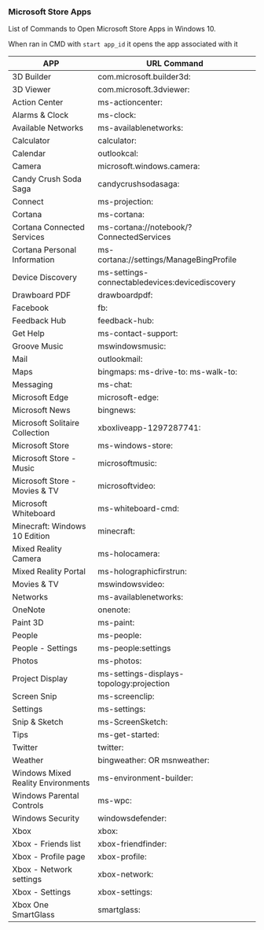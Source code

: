 ### Microsoft Store Apps

List of Commands to Open Microsoft Store Apps in Windows 10.

When ran in CMD with `start app_id` it opens the app associated with it

| APP                                | URL Command                                    |
|------------------------------------|------------------------------------------------|
| 3D Builder                         | com.microsoft.builder3d:                       |
| 3D Viewer                          | com.microsoft.3dviewer:                        |
| Action Center                      | ms-actioncenter:                               |
| Alarms & Clock                     | ms-clock:                                      |
| Available Networks                 | ms-availablenetworks:                          |
| Calculator                         | calculator:                                    |
| Calendar                           | outlookcal:                                    |
| Camera                             | microsoft.windows.camera:                      |
| Candy Crush Soda Saga              | candycrushsodasaga:                            |
| Connect                            | ms-projection:                                 |
| Cortana                            | ms-cortana:                                    |
| Cortana Connected Services         | ms-cortana://notebook/?ConnectedServices       |
| Cortana Personal Information       | ms-cortana://settings/ManageBingProfile        |
| Device Discovery                   | ms-settings-connectabledevices:devicediscovery |
| Drawboard PDF                      | drawboardpdf:                                  |
| Facebook                           | fb:                                            |
| Feedback Hub                       | feedback-hub:                                  |
| Get Help                           | ms-contact-support:                            |
| Groove Music                       | mswindowsmusic:                                |
| Mail                               | outlookmail:                                   |
| Maps                               | bingmaps: ms-drive-to: ms-walk-to:             |
| Messaging                          | ms-chat:                                       |
| Microsoft Edge                     | microsoft-edge:                                |
| Microsoft News                     | bingnews:                                      |
| Microsoft Solitaire Collection     | xboxliveapp-1297287741:                        |
| Microsoft Store                    | ms-windows-store:                              |
| Microsoft Store - Music            | microsoftmusic:                                |
| Microsoft Store - Movies & TV      | microsoftvideo:                                |
| Microsoft Whiteboard               | ms-whiteboard-cmd:                             |
| Minecraft: Windows 10 Edition      | minecraft:                                     |
| Mixed Reality Camera               | ms-holocamera:                                 |
| Mixed Reality Portal               | ms-holographicfirstrun:                        |
| Movies & TV                        | mswindowsvideo:                                |
| Networks                           | ms-availablenetworks:                          |
| OneNote                            | onenote:                                       |
| Paint 3D                           | ms-paint:                                      |
| People                             | ms-people:                                     |
| People - Settings                  | ms-people:settings                             |
| Photos                             | ms-photos:                                     |
| Project Display                    | ms-settings-displays-topology:projection       |
| Screen Snip                        | ms-screenclip:                                 |
| Settings                           | ms-settings:                                   |
| Snip & Sketch                      | ms-ScreenSketch:                               |
| Tips                               | ms-get-started:                                |
| Twitter                            | twitter:                                       |
| Weather                            | bingweather: OR msnweather:                    |
| Windows Mixed Reality Environments | ms-environment-builder:                        |
| Windows Parental Controls          | ms-wpc:                                        |
| Windows Security                   | windowsdefender:                               |
| Xbox                               | xbox:                                          |
| Xbox - Friends list                | xbox-friendfinder:                             |
| Xbox - Profile page                | xbox-profile:                                  |
| Xbox - Network settings            | xbox-network:                                  |
| Xbox - Settings                    | xbox-settings:                                 |
| Xbox One SmartGlass                | smartglass:                                    |